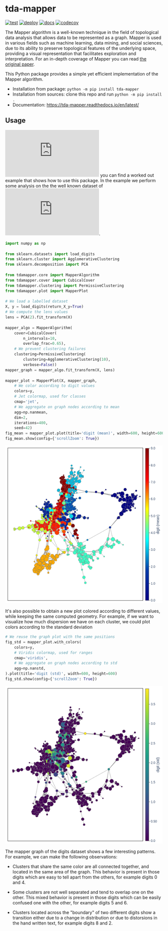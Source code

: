 # tda-mapper

[![test](https://github.com/lucasimi/tda-mapper-python/actions/workflows/test.yml/badge.svg)](https://github.com/lucasimi/tda-mapper-python/actions/workflows/test.yml)
[![deploy](https://github.com/lucasimi/tda-mapper-python/actions/workflows/deploy.yml/badge.svg)](https://github.com/lucasimi/tda-mapper-python/actions/workflows/deploy.yml)
[![docs](https://readthedocs.org/projects/tda-mapper/badge/?version=latest)](https://tda-mapper.readthedocs.io/en/latest/?badge=latest)
[![codecov](https://codecov.io/github/lucasimi/tda-mapper-python/graph/badge.svg?token=FWSD8JUG6R)](https://codecov.io/github/lucasimi/tda-mapper-python) 

The Mapper algorithm is a well-known technique in the field of topological data analysis that allows data to be represented as a graph. Mapper is used in various fields such as machine learning, data mining, and social sciences, due to its ability to preserve topological features of the underlying space, providing a visual representation that facilitates exploration and interpretation. For an in-depth coverage of Mapper you can read [the original paper](https://research.math.osu.edu/tgda/mapperPBG.pdf). 

This Python package provides a simple yet efficient implementation of the Mapper algorithm.

* Installation from package: ```python -m pip install tda-mapper```
* Installation from sources: clone this repo and run ```python -m pip install .```
* Documentation: https://tda-mapper.readthedocs.io/en/latest/ 


## Usage

![In this file](https://github.com/lucasimi/tda-mapper-python/raw/main/tests/example.py) you can find a worked out example that shows how to use this package. In the example we perform some analysis on the the well known dataset of ![hand written digits](https://scikit-learn.org/stable/modules/generated/sklearn.datasets.load_digits.html).

```python
import numpy as np

from sklearn.datasets import load_digits
from sklearn.cluster import AgglomerativeClustering
from sklearn.decomposition import PCA

from tdamapper.core import MapperAlgorithm
from tdamapper.cover import CubicalCover
from tdamapper.clustering import PermissiveClustering
from tdamapper.plot import MapperPlot

# We load a labelled dataset
X, y = load_digits(return_X_y=True)             
# We compute the lens values
lens = PCA(2).fit_transform(X)                  

mapper_algo = MapperAlgorithm(
    cover=CubicalCover(
        n_intervals=10,
        overlap_frac=0.65),
    # We prevent clustering failures
    clustering=PermissiveClustering(            
        clustering=AgglomerativeClustering(10),
        verbose=False))
mapper_graph = mapper_algo.fit_transform(X, lens)

mapper_plot = MapperPlot(X, mapper_graph,
    # We color according to digit values
    colors=y,                                   
    # Jet colormap, used for classes
    cmap='jet',                                 
    # We aggregate on graph nodes according to mean
    agg=np.nanmean,                             
    dim=2,
    iterations=400,
    seed=42)
fig_mean = mapper_plot.plot(title='digit (mean)', width=600, height=600)
fig_mean.show(config={'scrollZoom': True})     

```

![Mapper Graph of the digits dataset, colored according to mean value](https://github.com/lucasimi/tda-mapper-python/raw/main/resources/digits_mean.png)

It's also possible to obtain a new plot colored according to different values, while keeping the same computed geometry. For example, if we want to visualize how much dispersion we have on each cluster, we could plot colors according to the standard deviation


```python
# We reuse the graph plot with the same positions
fig_std = mapper_plot.with_colors(              
    colors=y,
    # Viridis colormap, used for ranges
    cmap='viridis',                             
    # We aggregate on graph nodes according to std
    agg=np.nanstd,                              
).plot(title='digit (std)', width=600, height=600)
fig_std.show(config={'scrollZoom': True})      

```

![Mapper Graph of the digits dataset, colored according to std](https://github.com/lucasimi/tda-mapper-python/raw/main/resources/digits_std.png)

The mapper graph of the digits dataset shows a few interesting patterns. For example, we can make the following observations:

* Clusters that share the same color are all connected together, and located in the same area of the graph. This behavior is present in those digits which are easy to tell apart from the others, for example digits 0 and 4.

* Some clusters are not well separated and tend to overlap one on the other. This mixed behavior is present in those digits which can be easily confused one with the other, for example digits 5 and 6.

* Clusters located across the "boundary" of two different digits show a transition either due to a change in distribution or due to distorsions in the hand written text, for example digits 8 and 2.
